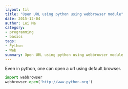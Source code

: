 ```yaml
---
layout: til
title: "Open URL using python using webbrowser module"
date: 2015-12-04
author: Lei Ma
category:
- programming
- basics
tags:
- Python
- Web
summary: Open URL using python using webbrowser module
---
```


Even in python, one can open a url using default browser.

```python
import webbrowser
webbrowser.open('http://www.python.org')
```
